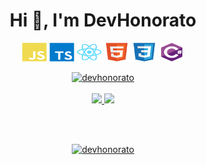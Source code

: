 
<h1 align="center">Hi 👋, I'm DevHonorato</h1>

<!-- <h3 align="center">Languages</h3> -->

<div align="center" style="display: inline_block">
  <img align="center" alt="Honorato-Js" height="30" width="40" src="https://raw.githubusercontent.com/devicons/devicon/master/icons/javascript/javascript-plain.svg">
  <img align="center" alt="Honorato-Ts" height="30" width="40" src="https://raw.githubusercontent.com/devicons/devicon/master/icons/typescript/typescript-plain.svg">
  <img align="center" alt="Honorato-React" height="30" width="40" src="https://raw.githubusercontent.com/devicons/devicon/master/icons/react/react-original.svg">
  <img align="center" alt="Honorato-HTML" height="30" width="40" src="https://raw.githubusercontent.com/devicons/devicon/master/icons/html5/html5-original.svg">
  <img align="center" alt="Honorato-CSS" height="30" width="40" src="https://raw.githubusercontent.com/devicons/devicon/master/icons/css3/css3-original.svg">
  <!--<img align="center" alt="Honorato-Python" height="30" width="40" src="https://raw.githubusercontent.com/devicons/devicon/master/icons/python/python-original.svg">-->
  <img align="center" alt="Honorato-Csharp" height="30" width="40" src="https://raw.githubusercontent.com/devicons/devicon/master/icons/csharp/csharp-original.svg">
</div>

<br>

<div align="center">
  <a href="https://github.com/DevHonorato">
   <img  src="https://github-readme-streak-stats.herokuapp.com/?user=devhonorato&theme=dark" alt="devhonorato" />
</div>

<br>

<div align="center">
  <a href="https://github.com/DevHonorato">
  <!--<img height="180em" src="https://github-readme-streak-stats.herokuapp.com/?user=devhonorato&theme=dark" alt="devhonorato" /> -->
  <img height="180em" src="https://github-readme-stats.vercel.app/api?username=DevHonorato&show_icons=true&theme=dark&include_all_commits=true&count_private=true"/>
  <img height="180em" src="https://github-readme-stats.vercel.app/api/top-langs/?username=DevHonorato&theme=dark&layout=compact&langs_count=6"/>
</div>
  
  <br><br>
  
<div align="center"> 
  <a href="https://github.com/DevHonorato">
  <img height="25em" src="https://komarev.com/ghpvc/?username=devhonorato&label=Total%20de%20Visualizac%C3%B5es&color=333333&style=flat-square" alt="devhonorato" /> 
 </div>


<!--
**DevHonorato/DevHonorato** is a ✨ _special_ ✨ repository because its `README.md` (this file) appears on your GitHub profile.

Here are some ideas to get you started:

- 🔭 I’m currently working on ...
- 🌱 I’m currently learning ...
- 👯 I’m looking to collaborate on ...
- 🤔 I’m looking for help with ...
- 💬 Ask me about ...
- 📫 How to reach me: ...
- 😄 Pronouns: ...
- ⚡ Fun fact: ...
-->
